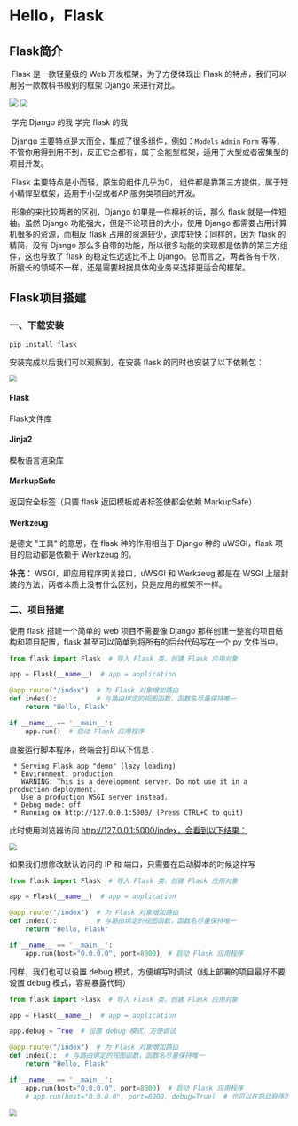 # Hello，Flask

## Flask简介

​		Flask 是一款轻量级的 Web 开发框架，为了方便体现出 Flask 的特点，我们可以用另一款教科书级别的框架 Django 来进行对比。

<img src="/static/img/Flask专题/Flask初识2.png"  />                 		  <img src="/static/img/Flask专题/Flask初识1.png" style="zoom:80%;" /> 

​						学完 Django 的我																  学完 flask 的我

​		Django 主要特点是大而全，集成了很多组件，例如：`Models` `Admin` `Form` 等等，不管你用得到用不到，反正它全都有，属于全能型框架，适用于大型或者密集型的项目开发。

​		Flask 主要特点是小而轻，原生的组件几乎为0， 组件都是靠第三方提供，属于短小精悍型框架，适用于小型或者API服务类项目的开发。

​		形象的来比较两者的区别，Django 如果是一件棉袄的话，那么 flask 就是一件短袖。虽然 Django 功能强大，但是不论项目的大小，使用 Django 都需要占用计算机很多的资源，而相反 flask 占用的资源较少，速度较快；同样的，因为 flask 的精简，没有 Django 那么多自带的功能，所以很多功能的实现都是依靠的第三方组件，这也导致了 flask 的稳定性远远比不上 Django。总而言之，两者各有千秋，所擅长的领域不一样，还是需要根据具体的业务来选择更适合的框架。

## Flask项目搭建

### **一、下载安装**

```
pip install flask
```

安装完成以后我们可以观察到，在安装 flask 的同时也安装了以下依赖包：

<img src="/static/img/Flask专题/flask初识3.png" style="zoom:80%;" />  

#### **Flask**

Flask文件库

#### **Jinja2**

模板语言渲染库

#### **MarkupSafe**

返回安全标签（只要 flask 返回模板或者标签使都会依赖 MarkupSafe）

#### **Werkzeug**

是德文 "工具" 的意思，在 flask 种的作用相当于 Django 种的 uWSGI，flask 项目的启动都是依赖于 Werkzeug 的。

**补充：** WSGI，即应用程序网关接口，uWSGI 和 Werkzeug 都是在 WSGI 上层封装的方法，两者本质上没有什么区别，只是应用的框架不一样。

### **二、项目搭建**

使用 flask 搭建一个简单的 web 项目不需要像 Django 那样创建一整套的项目结构和项目配置，flask 甚至可以简单到将所有的后台代码写在一个 py 文件当中。

```python
from flask import Flask  # 导入 Flask 类，创建 Flask 应用对象

app = Flask(__name__)  # app = application

@app.route("/index")  # 为 Flask 对象增加路由
def index():          # 与路由绑定的视图函数，函数名尽量保持唯一
    return "Hello, Flask"

if __name__ == '__main__':
    app.run()  # 启动 Flask 应用程序
```

直接运行脚本程序，终端会打印以下信息：

```
 * Serving Flask app "demo" (lazy loading)
 * Environment: production
   WARNING: This is a development server. Do not use it in a production deployment.
   Use a production WSGI server instead.
 * Debug mode: off
 * Running on http://127.0.0.1:5000/ (Press CTRL+C to quit)
```

此时使用浏览器访问 http://127.0.0.1:5000/index，会看到以下结果：

<img src="/static/img/Flask专题/flask初识.png" style="zoom:80%;" /> 

如果我们想修改默认访问的 IP 和 端口，只需要在启动脚本的时候这样写

```python
from flask import Flask  # 导入 Flask 类，创建 Flask 应用对象

app = Flask(__name__)  # app = application

@app.route("/index")  # 为 Flask 对象增加路由
def index():          # 与路由绑定的视图函数，函数名尽量保持唯一
    return "Hello, Flask"

if __name__ == '__main__':
    app.run(host="0.0.0.0", port=8000)  # 启动 Flask 应用程序
```

同样，我们也可以设置 debug 模式，方便编写时调试（线上部署的项目最好不要设置 debug 模式，容易暴露代码）

```python
from flask import Flask  # 导入 Flask 类，创建 Flask 应用对象

app = Flask(__name__)  # app = application

app.debug = True  # 设置 debug 模式，方便调试

@app.route("/index")  # 为 Flask 对象增加路由
def index():  # 与路由绑定的视图函数，函数名尽量保持唯一
    return "Hello, Flask"

if __name__ == '__main__':
    app.run(host="0.0.0.0", port=8000)  # 启动 Flask 应用程序
    # app.run(host="0.0.0.0", port=8000, debug=True)  # 也可以在启动程序的位置设置 debug 模式
```

​                                            <img src="/static/img/Flask专题/flask初识4.png" style="zoom:80%;" /> 